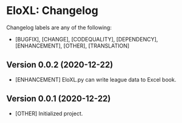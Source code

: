 # EloXL: Changelog

Changelog labels are any of the following:

- [BUGFIX], [CHANGE], [CODEQUALITY], [DEPENDENCY], [ENHANCEMENT], [OTHER], [TRANSLATION]

## Version 0.0.2 (2020-12-22)

- [ENHANCEMENT] EloXL.py can write league data to Excel book.

## Version 0.0.1 (2020-12-22)

- [OTHER] Initialized project.
